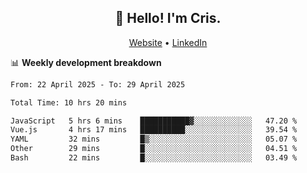 
<h2 align="center">👋 Hello! I'm Cris.</h2>
<p align="center">
  <a href="https://www.criscunas.dev">Website</a> •
  <a href="https://www.linkedin.com/in/cristophercunas/">LinkedIn</a> 
</p>


📊 **Weekly development breakdown**
<!--START_SECTION:waka-->

```txt
From: 22 April 2025 - To: 29 April 2025

Total Time: 10 hrs 20 mins

JavaScript   5 hrs 6 mins    ███████████▓░░░░░░░░░░░░░   47.20 %
Vue.js       4 hrs 17 mins   ██████████░░░░░░░░░░░░░░░   39.54 %
YAML         32 mins         █▒░░░░░░░░░░░░░░░░░░░░░░░   05.07 %
Other        29 mins         █░░░░░░░░░░░░░░░░░░░░░░░░   04.51 %
Bash         22 mins         █░░░░░░░░░░░░░░░░░░░░░░░░   03.49 %
```

<!--END_SECTION:waka-->
